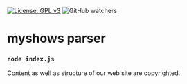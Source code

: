 [![License: GPL v3](https://img.shields.io/badge/License-GPLv3-blue.svg)](https://www.gnu.org/licenses/gpl-3.0)
![GitHub watchers](https://img.shields.io/github/watchers/luvrok/myshows_parser?style=social)

# myshows parser

### `node index.js`

Content as well as structure of our web site are copyrighted.	
